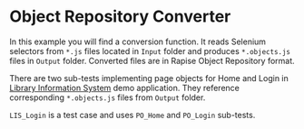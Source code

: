 # Object Repository Converter

In this example you will find a conversion function. It reads Selenium selectors from `*.js` files located in `Input` folder and produces `*.objects.js` files in `Output` folder. Converted files are in Rapise Object Repository format.

There are two sub-tests implementing page objects for Home and Login in [Library Information System](http://libraryinformationsystem.org/) demo application. They reference corresponding `*.objects.js` files from `Output` folder.

`LIS_Login` is a test case and uses `PO_Home` and `PO_Login` sub-tests.